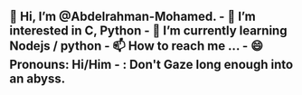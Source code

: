   <h2>👋 Hi, I’m @Abdelrahman-Mohamed.
- 👀 I’m interested in C, Python
- 🌱 I’m currently learning Nodejs / python
- 📫 How to reach me ...
- 😄 Pronouns: Hi/Him
- : Don't Gaze long enough into an abyss.

